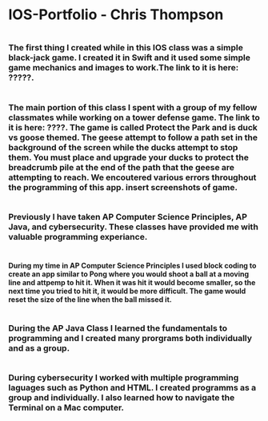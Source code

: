 # IOS-Portfolio - Chris Thompson
# 
### The first thing I created while in this IOS class was a simple black-jack game. I created it in Swift and it used some simple game mechanics and images to work.The link to it is here: ?????. 
# 
### The main portion of this class I spent with a group of my fellow classmates while working on a tower defense game. The link to it is here: ????. The game is called Protect the Park and is duck vs goose themed. The geese attempt to follow a path set in the background of the screen while the ducks attempt to stop them. You must place and upgrade your ducks to protect the breadcrumb pile at the end of the path that the geese are attempting to reach. We encoutered various errors throughout the programming of this app. insert screenshots of game.
# 
### Previously I have taken AP Computer Science Principles, AP Java, and cybersecurity. These classes have provided me with valuable programming experiance. 
# 
#### During my time in AP Computer Science Principles I used block coding to create an app similar to Pong where you would shoot a ball at a moving line and attpemp to hit it. When it was hit it would become smaller, so the next time you tried to hit it, it would be more difficult. The game would reset the size of the line when the ball missed it.
# 
### During the AP Java Class I learned the fundamentals to programming and I created many prorgrams both individually and as a group. 
#
### During cybersecurity I worked with multiple programming laguages such as Python and HTML. I created programms as a group and individually. I also learned how to navigate the Terminal on a Mac computer.

